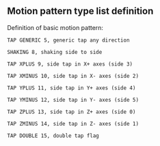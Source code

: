 ## Motion pattern type list definition

Definition of basic motion pattern:

```
TAP GENERIC 5, generic tap any direction
```

```
SHAKING 8, shaking side to side
```

```
TAP XPLUS 9, side tap in X+ axes (side 3)
```

```
TAP XMINUS 10, side tap in X- axes (side 2)
```

```
TAP YPLUS 11, side tap in Y+ axes (side 4)
```

```
TAP YMINUS 12, side tap in Y- axes (side 5)
```

```
TAP ZPLUS 13, side tap in Z+ axes (side 0)
```

```
TAP ZMINUS 14, side tap in Z- axes (side 1)
```

```
TAP DOUBLE 15, double tap flag
```



